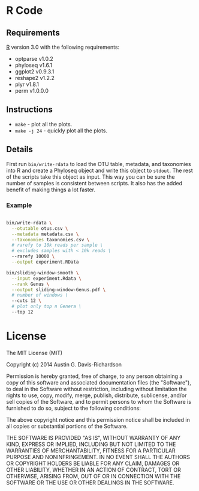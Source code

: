 # R Code

## Requirements

[R](http://www.r-project.org) version 3.0 with the following
requirements:

- optparse v1.0.2
- phyloseq v1.6.1
- ggplot2 v0.9.3.1
- reshape2 v1.2.2
- plyr v1.8.1
- perm v1.0.0.0

## Instructions

- `make` - plot all the plots.
- `make -j 24` - quickly plot all the plots.

## Details

First run `bin/write-rdata` to load the OTU table, metadata, and
taxonomies into R and create a Phyloseq object and write this object to
`stdout`. The rest of the scripts take this object as input.  This way
you can be sure the number of samples is consistent between scripts. It
also has the added benefit of making things a lot faster.

### Example

```sh

bin/write-rdata \
  --otutable otus.csv \
  --metadata metadata.csv \
  --taxonomies taxonomies.csv \
  # rarefy to 10k reads per sample \
  # excludes samples with < 10k reads \
  --rarefy 10000 \
  --output experiment.RData

bin/sliding-window-smooth \
  --input experiment.Rdata \
  --rank Genus \
  --output sliding-window-Genus.pdf \
  # number of windows \
  --cuts 12 \
  # plot only top n Genera \
  --top 12
```

# License

The MIT License (MIT)

Copyright (c) 2014 Austin G. Davis-Richardson

Permission is hereby granted, free of charge, to any person obtaining a
copy of this software and associated documentation files (the
"Software"), to deal in the Software without restriction, including
without limitation the rights to use, copy, modify, merge, publish,
distribute, sublicense, and/or sell copies of the Software, and to
permit persons to whom the Software is furnished to do so, subject to
the following conditions:

The above copyright notice and this permission notice shall be included
in all copies or substantial portions of the Software.

THE SOFTWARE IS PROVIDED "AS IS", WITHOUT WARRANTY OF ANY KIND, EXPRESS
OR IMPLIED, INCLUDING BUT NOT LIMITED TO THE WARRANTIES OF
MERCHANTABILITY, FITNESS FOR A PARTICULAR PURPOSE AND NONINFRINGEMENT.
IN NO EVENT SHALL THE AUTHORS OR COPYRIGHT HOLDERS BE LIABLE FOR ANY
CLAIM, DAMAGES OR OTHER LIABILITY, WHETHER IN AN ACTION OF CONTRACT,
TORT OR OTHERWISE, ARISING FROM, OUT OF OR IN CONNECTION WITH THE
SOFTWARE OR THE USE OR OTHER DEALINGS IN THE SOFTWARE.
